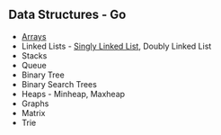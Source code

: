 ## Data Structures - Go


- <a href="Arrays.md">Arrays</a>
- Linked Lists - <a href="SinglyLinkedList.md">Singly Linked List</a>, Doubly Linked List
- Stacks
- Queue
- Binary Tree
- Binary Search Trees
- Heaps - Minheap, Maxheap
- Graphs
- Matrix
- Trie
